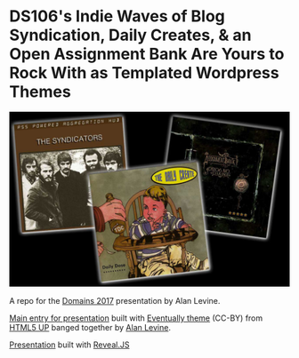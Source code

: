 # DS106's Indie Waves of Blog Syndication, Daily Creates, & an Open Assignment Bank Are Yours to Rock With as Templated Wordpress Themes

![](docs/show/images/3albums.jpg "Three Albums")

A repo for the [Domains 2017](http://domains.reclaimhosting.com/) presentation by Alan Levine.

[Main entry for presentation](http://cogdog.github.io/ds106indie/) built with [Eventually theme](https://html5up.net/eventually) (CC-BY) from [HTML5 UP](http://html5up.net) banged together by [Alan Levine](http://cog.dog).

[Presentation](http://cogdog.github.io/ds106indie/show/) built with [Reveal.JS](http://lab.hakim.se/reveal-js/)